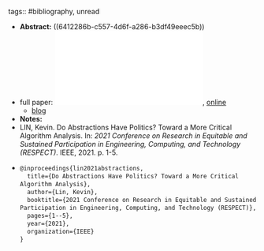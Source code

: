 tags:: #bibliography, unread

- **Abstract:** ((6412286b-c557-4d6f-a286-b3df49eeec5b))
- full paper: ![local copy](../assets/do-abstractions-have-politics_1678908997336_0.pdf), [online](https://arxiv.org/pdf/2101.00786.pdf)
	- [blog](https://kevinl.info/do-abstractions-have-politics/)
- **Notes:**
- LIN, Kevin. Do Abstractions Have Politics? Toward a More Critical Algorithm Analysis. In: *2021 Conference on Research in Equitable and Sustained Participation in Engineering, Computing, and Technology (RESPECT)*. IEEE, 2021. p. 1-5.
- ```
  @inproceedings{lin2021abstractions,
    title={Do Abstractions Have Politics? Toward a More Critical Algorithm Analysis},
    author={Lin, Kevin},
    booktitle={2021 Conference on Research in Equitable and Sustained Participation in Engineering, Computing, and Technology (RESPECT)},
    pages={1--5},
    year={2021},
    organization={IEEE}
  }
  ```